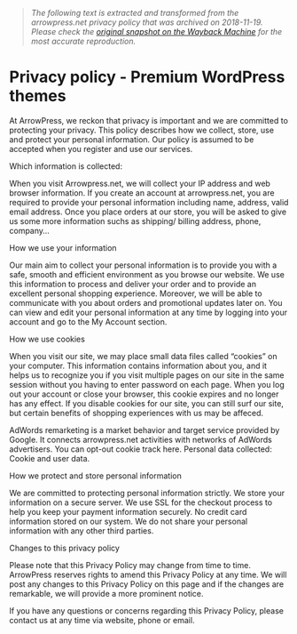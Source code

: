 > *The following text is extracted and transformed from the arrowpress.net privacy policy that was archived on 2018-11-19. Please check the [original snapshot on the Wayback Machine](https://web.archive.org/web/20181119120006id_/http%3A//arrowpress.net/privacy-policy) for the most accurate reproduction.*

# Privacy policy - Premium WordPress themes

At ArrowPress, we reckon that privacy is important and we are committed to protecting your privacy. This policy describes how we collect, store, use and protect your personal information. Our policy is assumed to be accepted when you register and use our services.

Which information is collected:

When you visit Arrowpress.net, we will collect your IP address and web browser information. If you create an account at arrowpress.net, you are required to provide your personal information including name, address, valid email address. Once you place orders at our store, you will be asked to give us some more information suchs as shipping/ billing address, phone, company…

How we use your information

Our main aim to collect your personal information is to provide you with a safe, smooth and efficient environment as you browse our website. We use this information to process and deliver your order and to provide an excellent personal shopping experience. Moreover, we will be able to communicate with you about orders and promotional updates later on. You can view and edit your personal information at any time by logging into your account and go to the My Account section.

How we use cookies

When you visit our site, we may place small data files called “cookies” on your computer. This information contains information about you, and it helps us to recognize you if you visit multiple pages on our site in the same session without you having to enter password on each page. When you log out your account or close your browser, this cookie expires and no longer has any effect. If you disable cookies for our site, you can still surf our site, but certain benefits of shopping experiences with us may be affeced.

AdWords remarketing is a market behavior and target service provided by Google. It connects arrowpress.net activities with networks of AdWords advertisers. You can opt-out cookie track here. Personal data collected: Cookie and user data.

How we protect and store personal information

We are committed to protecting personal information strictly. We store your information on a secure server. We use SSL for the checkout process to help you keep your payment information securely. No credit card information stored on our system. We do not share your personal information with any other third parties.

Changes to this privacy policy

Please note that this Privacy Policy may change from time to time. ArrowPress reserves rights to amend this Privacy Policy at any time. We will post any changes to this Privacy Policy on this page and if the changes are remarkable, we will provide a more prominent notice.

If you have any questions or concerns regarding this Privacy Policy, please contact us at any time via website, phone or email.
